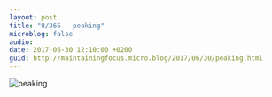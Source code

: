 ```yaml
---
layout: post
title: "8/365 - peaking"
microblog: false
audio: 
date: 2017-06-30 12:10:00 +0200
guid: http://maintainingfocus.micro.blog/2017/06/30/peaking.html
---
```

![peaking](https://f000.backblazeb2.com/file/Roel-Share/peaking.jpg)
